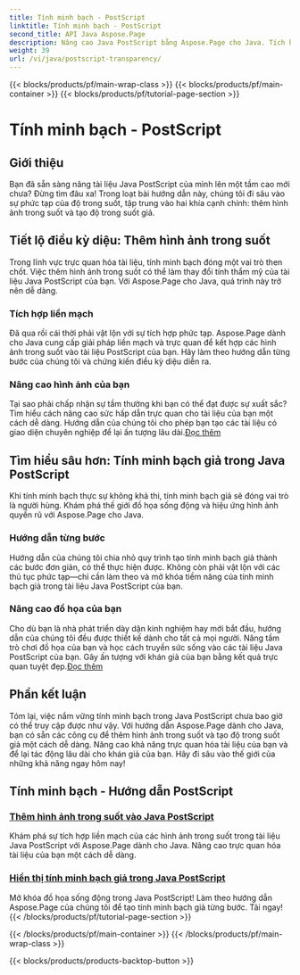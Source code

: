 ```yaml
---
title: Tính minh bạch - PostScript
linktitle: Tính minh bạch - PostScript
second_title: API Java Aspose.Page
description: Nâng cao Java PostScript bằng Aspose.Page cho Java. Tích hợp liền mạch các hình ảnh trong suốt và tạo ra độ trong suốt giả sống động để tạo ra những hình ảnh trực quan hấp dẫn.
weight: 39
url: /vi/java/postscript-transparency/
---
```


{{< blocks/products/pf/main-wrap-class >}}
{{< blocks/products/pf/main-container >}}
{{< blocks/products/pf/tutorial-page-section >}}

# Tính minh bạch - PostScript

## Giới thiệu

Bạn đã sẵn sàng nâng tài liệu Java PostScript của mình lên một tầm cao mới chưa? Đừng tìm đâu xa! Trong loạt bài hướng dẫn này, chúng tôi đi sâu vào sự phức tạp của độ trong suốt, tập trung vào hai khía cạnh chính: thêm hình ảnh trong suốt và tạo độ trong suốt giả.

## Tiết lộ điều kỳ diệu: Thêm hình ảnh trong suốt
Trong lĩnh vực trực quan hóa tài liệu, tính minh bạch đóng một vai trò then chốt. Việc thêm hình ảnh trong suốt có thể làm thay đổi tính thẩm mỹ của tài liệu Java PostScript của bạn. Với Aspose.Page cho Java, quá trình này trở nên dễ dàng.

### Tích hợp liền mạch
Đã qua rồi cái thời phải vật lộn với sự tích hợp phức tạp. Aspose.Page dành cho Java cung cấp giải pháp liền mạch và trực quan để kết hợp các hình ảnh trong suốt vào tài liệu PostScript của bạn. Hãy làm theo hướng dẫn từng bước của chúng tôi và chứng kiến điều kỳ diệu diễn ra. 

### Nâng cao hình ảnh của bạn
 Tại sao phải chấp nhận sự tầm thường khi bạn có thể đạt được sự xuất sắc? Tìm hiểu cách nâng cao sức hấp dẫn trực quan cho tài liệu của bạn một cách dễ dàng. Hướng dẫn của chúng tôi cho phép bạn tạo các tài liệu có giao diện chuyên nghiệp để lại ấn tượng lâu dài.[Đọc thêm](./add-transparent-image/)

## Tìm hiểu sâu hơn: Tính minh bạch giả trong Java PostScript
Khi tính minh bạch thực sự không khả thi, tính minh bạch giả sẽ đóng vai trò là người hùng. Khám phá thế giới đồ họa sống động và hiệu ứng hình ảnh quyến rũ với Aspose.Page cho Java.

### Hướng dẫn từng bước
Hướng dẫn của chúng tôi chia nhỏ quy trình tạo tính minh bạch giả thành các bước đơn giản, có thể thực hiện được. Không còn phải vật lộn với các thủ tục phức tạp—chỉ cần làm theo và mở khóa tiềm năng của tính minh bạch giả trong tài liệu Java PostScript của bạn.

### Nâng cao đồ họa của bạn
 Cho dù bạn là nhà phát triển dày dặn kinh nghiệm hay mới bắt đầu, hướng dẫn của chúng tôi đều được thiết kế dành cho tất cả mọi người. Nâng tầm trò chơi đồ họa của bạn và học cách truyền sức sống vào các tài liệu Java PostScript của bạn. Gây ấn tượng với khán giả của bạn bằng kết quả trực quan tuyệt đẹp.[Đọc thêm](./show-pseudo-transparency/)

## Phần kết luận
Tóm lại, việc nắm vững tính minh bạch trong Java PostScript chưa bao giờ có thể truy cập được như vậy. Với hướng dẫn Aspose.Page dành cho Java, bạn có sẵn các công cụ để thêm hình ảnh trong suốt và tạo độ trong suốt giả một cách dễ dàng. Nâng cao khả năng trực quan hóa tài liệu của bạn và để lại tác động lâu dài cho khán giả của bạn. Hãy đi sâu vào thế giới của những khả năng ngay hôm nay!
## Tính minh bạch - Hướng dẫn PostScript
### [Thêm hình ảnh trong suốt vào Java PostScript](./add-transparent-image/)
Khám phá sự tích hợp liền mạch của các hình ảnh trong suốt trong tài liệu Java PostScript với Aspose.Page dành cho Java. Nâng cao trực quan hóa tài liệu của bạn một cách dễ dàng.
### [Hiển thị tính minh bạch giả trong Java PostScript](./show-pseudo-transparency/)
Mở khóa đồ họa sống động trong Java PostScript! Làm theo hướng dẫn Aspose.Page của chúng tôi để tạo tính minh bạch giả từng bước. Tải ngay!
{{< /blocks/products/pf/tutorial-page-section >}}

{{< /blocks/products/pf/main-container >}}
{{< /blocks/products/pf/main-wrap-class >}}

{{< blocks/products/products-backtop-button >}}
